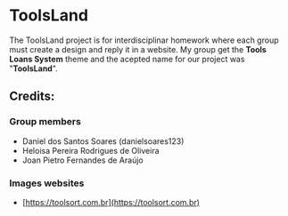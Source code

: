 # ToolsLand
The ToolsLand project is for interdisciplinar homework where each group must create a design and reply it in a website. My group get the **Tools Loans System** theme and the acepted name for our project was "**ToolsLand**".

## Credits:
### Group members
- Daniel dos Santos Soares (danielsoares123)
- Heloisa Pereira Rodrigues de Oliveira
- Joan Pietro Fernandes de Araújo

### Images websites
- [https://toolsort.com.br](https://toolsort.com.br)

